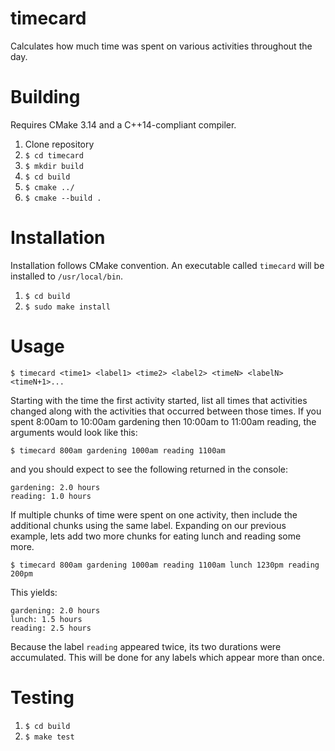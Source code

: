 # timecard

Calculates how much time was spent on various activities throughout the day.

# Building
Requires CMake 3.14 and a C++14-compliant compiler.
1. Clone repository
1. `$ cd timecard`
1. `$ mkdir build`
1. `$ cd build`
1. `$ cmake ../`
1. `$ cmake --build .`

# Installation
Installation follows CMake convention. An executable called `timecard` will be installed to `/usr/local/bin`.
1. `$ cd build`
1. `$ sudo make install`

# Usage
```
$ timecard <time1> <label1> <time2> <label2> <timeN> <labelN> <timeN+1>...
```

Starting with the time the first activity started, list all times that activities changed along with the activities that occurred between those times. If you spent 8:00am to 10:00am gardening then 10:00am to 11:00am reading, the arguments would look like this:

```
$ timecard 800am gardening 1000am reading 1100am
```

and you should expect to see the following returned in the console:

```
gardening: 2.0 hours
reading: 1.0 hours
```

If multiple chunks of time were spent on one activity, then include the additional chunks using the same label. Expanding on our previous example, lets add two more chunks for eating lunch and reading some more.

```
$ timecard 800am gardening 1000am reading 1100am lunch 1230pm reading 200pm
```

This yields:

```
gardening: 2.0 hours
lunch: 1.5 hours
reading: 2.5 hours
```

Because the label `reading` appeared twice, its two durations were accumulated. This will be done for any labels which appear more than once.

# Testing

1. `$ cd build`
1. `$ make test`
